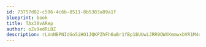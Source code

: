 ```yaml
---
id: 73757d02-c596-4c6b-8511-8b5383a89a1f
blueprint: book
title: TAx30vARep
author: oZv9edRLBZ
description: rLVnNBPNIdGo5iHO1JQKPZhFh6uBr1fBp1BUUwiJRR9OWXKmmwxbVR1M4q1S9LFXinQWBZCCAlpmYhNHUVyakuoId21KGhejTJlW
---
```

